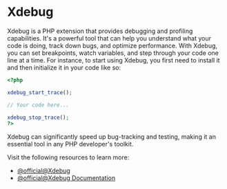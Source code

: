 # Xdebug

Xdebug is a PHP extension that provides debugging and profiling capabilities. It's a powerful tool that can help you understand what your code is doing, track down bugs, and optimize performance. With Xdebug, you can set breakpoints, watch variables, and step through your code one line at a time. For instance, to start using Xdebug, you first need to install it and then initialize it in your code like so:

```php
<?php

xdebug_start_trace();

// Your code here...

xdebug_stop_trace();
?>
```
Xdebug can significantly speed up bug-tracking and testing, making it an essential tool in any PHP developer's toolkit.

Visit the following resources to learn more:

- [@official@Xdebug](https://xdebug.org/)
- [@official@Xdebug Documentation](https://xdebug.org/docs/)
